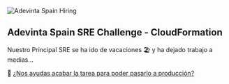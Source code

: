 ![Adevinta Spain Hiring](https://user-images.githubusercontent.com/72563040/95493903-6e4d3080-099d-11eb-9d3f-35fc4f2f46ea.png)

## Adevinta Spain SRE Challenge - CloudFormation

Nuestro Principal SRE se ha ido de vacaciones 🏖️ y ha dejado trabajo a medias...

🙏 [¿Nos ayudas acabar la tarea para poder pasarlo a producción?](https://github.com/adevinta-spain-hiring/adevinta-sre-challenge-cloudformation)
